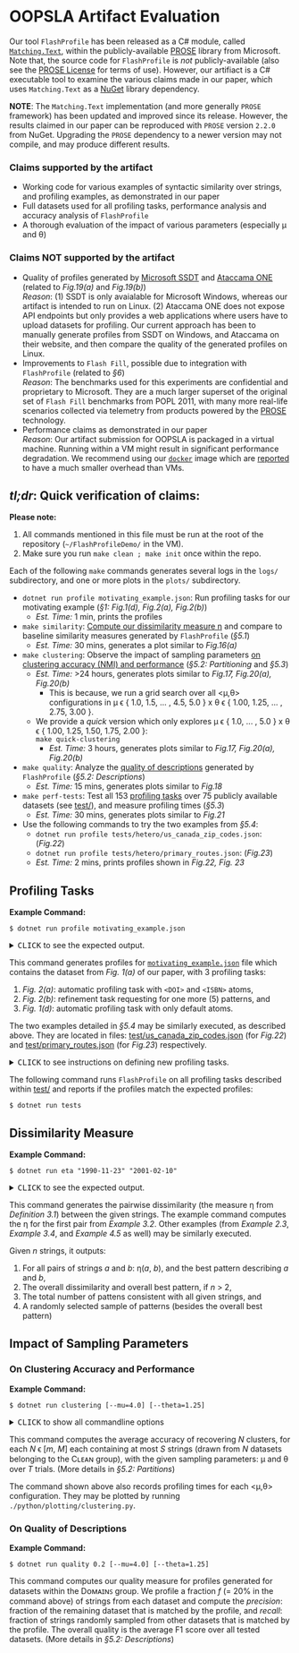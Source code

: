# OOPSLA Artifact Evaluation

Our tool `FlashProfile` has been released as a C# module, called [`Matching.Text`][MText], within the publicly-available [PROSE] library from Microsoft. Note that, the source code for `FlashProfile` is _not_ publicly-available (also see the [PROSE License] for terms of use). However, our artifiact is a C# executable tool to examine the various claims made in our paper, which uses `Matching.Text` as a [NuGet] library dependency.

**NOTE**: The `Matching.Text` implementation (and more generally `PROSE` framework) has been updated and improved since its release. However, the results claimed in our paper can be reproduced with `PROSE` version `2.2.0` from NuGet. Upgrading the `PROSE` dependency to a newer version may not compile, and may produce different results.

### Claims supported by the artifact
- Working code for various examples of syntactic similarity over strings, and profiling examples, as demonstrated in our paper
- Full datasets used for all profiling tasks, performance analysis and accuracy analysis of `FlashProfile`
- A thorough evaluation of the impact of various parameters (especially &mu; and &theta;)


### Claims NOT supported by the artifact
- Quality of profiles generated by [Microsoft SSDT] and [Ataccama ONE] (related to _Fig.19(a)_ and _Fig.19(b)_)  
  _Reason_: (1) SSDT is only avaialable for Microsoft Windows, whereas our artifact
  is intended to run on Linux. (2) Ataccama ONE does not expose API endpoints but only provides a web applications where users have to upload datasets for profiling. Our current approach has been to manually generate profiles from SSDT on Windows, and Ataccama on their website, and then compare the quality of the generated profiles on Linux.
- Improvements to `Flash Fill`, possible due to integration with `FlashProfile` (related to _&sect;6_)  
  _Reason_: The benchmarks used for this experiments are confidential and proprietary to Microsoft. They are a much larger superset of the original set of `Flash Fill` benchmarks from POPL 2011, with many more real-life scenarios collected via telemetry from products powered by the [PROSE] technology.
- Performance claims as demonstrated in our paper  
  _Reason_: Our artifact submission for OOPSLA is packaged in a virtual machine. Running within a VM might result in significant performance degradation. We recommend using our [`docker`][Docker] image which are [reported](http://domino.research.ibm.com/library/cyberdig.nsf/papers/0929052195DD819C85257D2300681E7B/$File/rc25482.pdf) to have a much smaller overhead than VMs.


## _tl;dr_: Quick verification of claims:  

**Please note:**
1. All commands mentioned in this file must be run at the root of the repository (`~/FlashProfileDemo/` in the VM).
2. Make sure you run `make clean ; make init` once within the repo.

Each of the following `make` commands generates several logs in the `logs/` subdirectory, and one or more plots in the `plots/` subdirectory.

- `dotnet run profile motivating_example.json`: Run profiling tasks for our motivating example (_&sect;1: Fig.1(d), Fig.2(a), Fig.2(b)_)
  - _Est. Time:_ 1 min, prints the profiles
- `make similarity`: [Compute our dissimilarity measure &eta;](#dissimilarity-measure) and compare to baseline similarity measures generated by `FlashProfile` (_&sect;5.1_)
  - _Est. Time:_ 30 mins, generates a plot similar to _Fig.16(a)_
- `make clustering`: Observe the impact of sampling parameters [on clustering accuracy (NMI) and performance](#on-clustering-accuracy-and-performance) (_&sect;5.2: Partitioning_ and _&sect;5.3_)
  - _Est. Time:_ >24 hours, generates plots similar to _Fig.17, Fig.20(a), Fig.20(b)_
    - This is because, we run a grid search over all <&mu;,&theta;> configurations in &mu; &straightepsilon; { 1.0, 1.5, ... , 4.5, 5.0 } x &theta; &straightepsilon; { 1.00, 1.25, ... , 2.75, 3.00 }.
  - We provide a _quick_ version which only explores &mu; &straightepsilon; { 1.0, ... , 5.0 } x &theta; &straightepsilon; { 1.00, 1.25, 1.50, 1.75, 2.00 }:  
    `make quick-clustering`
    - _Est. Time:_ 3 hours, generates plots similar to _Fig.17, Fig.20(a), Fig.20(b)_
- `make quality`: Analyze the [quality of descriptions](#on-quality-of-descriptions) generated by `FlashProfile` (_&sect;5.2: Descriptions_)
  - _Est. Time:_ 15 mins, generates plots similar to _Fig.18_
- `make perf-tests`: Test all 153 [profiling tasks](#profiling-tasks) over 75 publicly available datasets (see [test/](test/)), and measure profiling times (_&sect;5.3_)
  - _Est. Time:_ 30 mins, generates plots similar to _Fig.21_
- Use the following commands to try the two examples from _&sect;5.4_:
  - `dotnet run profile tests/hetero/us_canada_zip_codes.json`: (_Fig.22_)
  - `dotnet run profile tests/hetero/primary_routes.json`: (_Fig.23_)
  - _Est. Time:_ 2 mins, prints profiles shown in _Fig.22, Fig. 23_



## Profiling Tasks

**Example Command:**
```
$ dotnet run profile motivating_example.json
```

<details>

<summary> <kbd>CLICK</kbd> to see the expected output. </summary>

```
# motivating_example.json (1451 strings)
=======================================

> Number of patterns allowed = <auto>
---------------------------------------
    [    5 |   0.34 %] ==> 'not_available'
                        @ not_available
    [  121 |   8.34 %] ==> 'doi:' · [Space]+ · <DOI>
                        @ doi:    10.13039/100001409
    [  301 |  20.74 %] ==> 'ISBN:' · [Space]{1} · <ISBN10>
                        @ ISBN: 3-540-33663-X
    [ 1024 |  70.57 %] ==> 'PMC' · [Digit]{7}
                        @ PMC1355782
.......................................

> Number of patterns allowed = 5
---------------------------------------
    [  110 |   7.58 %] ==> 'doi:' · [Space]+ · '10.13039/' · [Digit]+
                        @ doi:    10.13039/100001409
    [   11 |   0.76 %] ==> 'doi:' · [Space]+ · '10.1016/' · [Upper]{1} · [Digit]{4} · '-' · [Digit]{4} · '(' · [Digit]{2} · ')' · [Digit]{5} · '-' · [Digit]{1}
                        @ doi: 10.1016/S1387-7003(03)00113-8
    [    5 |   0.34 %] ==> 'not_available'
                        @ not_available
    [  301 |  20.74 %] ==> 'ISBN:' · [Space]{1} · <ISBN10>
                        @ ISBN: 3-540-33663-X
    [ 1024 |  70.57 %] ==> 'PMC' · [Digit]{7}
                        @ PMC1355782
.......................................

> Number of patterns allowed = <auto>
---------------------------------------
    [    5 |   0.34 %] ==> 'not_available'
                        @ not_available
    [   11 |   0.76 %] ==> 'doi:' · [Space]+ · '10.1016/' · [Upper]{1} · [Digit]{4} · '-' · [Digit]{4} · '(' · [Digit]{2} · ')' · [Digit]{5} · '-' · [Digit]{1}
                        @ doi: 10.1016/S1387-7003(03)00113-8
    [  267 |  18.40 %] ==> 'ISBN:' · [Space]{1} · [Digit]{1} · '-' · [Digit]{3} · '-' · [Digit]{5} · '-' · [Digit]{1}
                        @ ISBN: 0-037-32102-8
    [   34 |   2.34 %] ==> 'ISBN:' · [Space]{1} · [Digit]{1} · '-' · [Digit]{3} · '-' · [Digit]{5} · '-X'
                        @ ISBN: 3-540-33663-X
    [  110 |   7.58 %] ==> 'doi:' · [Space]+ · '10.13039/' · [Digit]+
                        @ doi:    10.13039/100001409
    [ 1024 |  70.57 %] ==> 'PMC' · [Digit]{7}
                        @ PMC1355782
.......................................

```
</details>

This command generates profiles for [`motivating_example.json`](motivating_example.json) file which contains
the dataset from _Fig. 1(a)_ of our paper, with 3 profiling tasks:

1. _Fig. 2(a)_: automatic profiling task with `<DOI>` and `<ISBN>` atoms,
2. _Fig. 2(b)_: refinement task requesting for one more (5) patterns, and
3. _Fig. 1(d)_: automatic profiling task with only default atoms.

The two examples detailed in _&sect;5.4_ may be similarly executed, as described above. They are located in files: [test/us_canada_zip_codes.json](test/us_canada_zip_codes.json) (for _Fig.22_) and [test/primary_routes.json](test/primary_routes.json) (for _Fig.23_) respectively.

<details>

<summary> <kbd>CLICK</kbd> to see instructions on defining new profiling tasks. </summary>

The format for the JSON file specifying the dataset and the tasks is as shown below:

```json
{
    "Results": [
        {
            // Automatic profiling task,
            // requires no special options.
        },
        {
            // Refinement task.
            "Disjuncts": n,
        },
        {
            // Refinement task with custom atoms.
            "Disjuncts": num_disjuncts__int,
            "CustomRegexTokens": [
                {
                "Name": "atom_name",
                "Regex": "atom_regex",
                "Score": atom_score__float
                },
                ...
            ]
        },
        ...
    ],
    "Data": [
        "string_1",
        "string_2",
        ...
    ]
}
```
Please see [motivating_example.json](motivating_example.json) file, and the files within [test/](test/) directory for concrete examples. All datasets in [test/](test/) additionally have a `"Source"` key in the JSON file which indicates the original source (a publicly-available internet link) for the dataset.

</details>

The following command runs `FlashProfile` on all profiling tasks described within [test/](test/) and reports if the profiles match the expected profiles:
```
$ dotnet run tests
```



## Dissimilarity Measure

**Example Command:**
```
$ dotnet run eta "1990-11-23" "2001-02-10"
```

<details>

<summary> <kbd>CLICK</kbd> to see the expected output. </summary>

```
> { '1990-11-23' , '2001-02-10' } => [Digit]{4} & Const[-] & [Digit]{2} & Const[-] & [Digit]{2}
> Pairwise Dissimilarity = 4.955752

> Total Number of Consistent Patterns = 99292.

> 5 Randomly Selected Patterns:
  *  18928.37406 : [Alpha|Digit]+ · [Dot|Dash]{1} · [Digit]+ · [Alpha|Dash]{1} · [Any]+
  *    268.14257 : [Alpha|Digit]+ · [Dot|Dash]{1} · [HexDigit]+ · '-' · [HexDigit]+
  *    986.08443 : [Alpha|Digit|Space]{4} · [Alpha|Dash]{1} · [Alpha|Digit]{2} · [Symbol]{1} · [Alpha|Digit|Space]{2}
  *  22116.55657 : [Base64]+ · [Dot|Dash]+ · [Alpha|Digit|Space]+ · [Symbol]+ · [Any]+
  *   3331.24139 : [Base64]+ · [Punct]{1} · [Alpha|Digit|Space]{2} · [Dot|Dash]+ · [Digit]+
```
</details>

This command generates the pairwise dissimilarity (the measure &eta; from _Definition 3.1_) between the given strings. The example command computes the &eta; for the first pair from _Example 3.2_. Other examples (from _Example 2.3_, _Example 3.4_, and _Example 4.5_ as well) may be similarly executed.

Given _n_ strings, it outputs:

1. For all pairs of strings _a_ and _b_: &eta;(_a_, _b_), and the best pattern describing _a_ and _b_,
2. The overall dissimilarity and overall best pattern, if _n_ > 2,
3. The total number of pattens consistent with all given strings, and
4. A randomly selected sample of patterns (besides the overall best pattern)



## Impact of Sampling Parameters

### On Clustering Accuracy and Performance

**Example Command:**
```
$ dotnet run clustering [--mu=4.0] [--theta=1.25]
```

<details>

<summary><kbd>CLICK</kbd> to show all commandline options </summary>

```
 -t, --trials-per-clustering      (Default: 10) Number of trials per a particular number of clusters.

  -s, --num-strings-per-cluster    (Default: 256) The theta parameter for FlashProfile.

  -m, --min-clusters               (Default: 2) The minimum number of clusters to test.

  -M, --max-clusters               (Default: 8) The maximum number of clusters to test.

  -e, --theta                      (Default: 1.25) The theta parameter for FlashProfile.

  -u, --mu                         (Default: 4) The mu parameter for FlashProfile.
```
</details>

This command computes the average accuracy of recovering _N_ clusters, for each _N_ &straightepsilon; [_m_, _M_] each containing at most _S_ strings (drawn from _N_ datasets belonging to the Cʟᴇᴀɴ group), with the given sampling parameters: &mu; and &theta; over _T_ trials. (More details in _&sect;5.2: Partitions_)

The command shown above also records profiling times for each <&mu;,&theta;> configuration. They may be plotted by running `./python/plotting/clustering.py`.

### On Quality of Descriptions

**Example Command:**
```
$ dotnet run quality 0.2 [--mu=4.0] [--theta=1.25]
```

This command computes our quality measure for profiles generated for datasets within the Dᴏᴍᴀɪɴꜱ group. We profile a fraction _f_ (= 20% in the command above) of strings from each dataset and compute the _precision_: fraction of the remaining dataset that is matched by the profile, and _recall_: fraction of strings randomly sampled from other datasets that is matched by the profile. The overall quality is the average F1 score over all tested datasets. (More details in _&sect;5.2: Descriptions_)



[Ataccama ONE]: https://one.ataccama.com/
[Docker]: https://www.docker.com/
[Microsoft SSDT]: https://docs.microsoft.com/en-gb/sql/ssdt
[MText]: https://microsoft.github.io/prose/documentation/matching-text/intro/
[NuGet]: https://www.nuget.org
[PROSE]: https://microsoft.github.io/prose/
[PROSE License]: https://microsoft.github.io/prose/SDKLicense.pdf